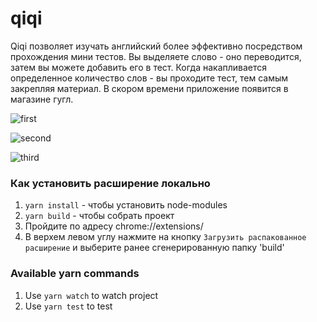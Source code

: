 # qiqi

Qiqi позволяет изучать английский более эффективно посредством прохождения мини тестов. Вы выделяете слово - оно переводится, затем вы можете добавить его в тест. Когда накапливается определенное количество слов - вы проходите тест, тем самым закрепляя материал.
В скором времени приложение появится в магазине гугл.

![first](https://i.imgur.com/vykykvk.png)

![second](https://i.imgur.com/clMzk8Z.png)

![third](https://i.imgur.com/tDfJdPB.png)

### Как установить расширение локально

1.  `yarn install` - чтобы установить node-modules
2.  `yarn build` - чтобы собрать проект
3.  Пройдите по адресу chrome://extensions/
4.  В верхем левом углу нажмите на кнопку `Загрузить распакованное расширение` и выберите ранее сгенерированную папку 'build'

### Available yarn commands

1.  Use `yarn watch` to watch project
2.  Use `yarn test` to test
